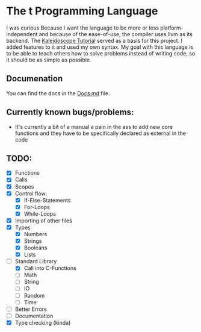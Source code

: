 # The t Programming Language

I was curious Because I want the language to be more or less platform-independent and because of the ease-of-use, the compiler uses llvm as its backend.
The [Kaleidoscope Tutorial](https://llvm.org/docs/tutorial/MyFirstLanguageFrontend/) served as a basis for this project. I added features to it and used my own syntax.
My goal with this language is to be able to teach others how to solve problems instead of writing code, so it should be as simple as possible.

## Documenation
You can find the docs in the [Docs.md](docs/index.md) file.

## Currently known bugs/problems:
- It's currently a bit of a manual a pain in the ass to add new core functions and they have to be specifically declared as external in the code 

## TODO:
- [x] Functions
- [x] Calls
- [x] Scopes
- [x] Control flow:
  - [x] If-Else-Statements
  - [x] For-Loops
  - [x] While-Loops
- [x] Importing of other files
- [x] Types
  - [x] Numbers
  - [x] Strings
  - [x] Booleans
  - [x] Lists
- [ ] Standard Library
  - [x] Call into C-Functions
  - [ ] Math
  - [ ] String
  - [ ] IO
  - [ ] Random
  - [ ] Time
- [ ] Better Errors
- [ ] Documentation
- [x] Type checking (kinda)
